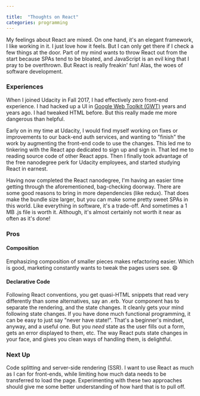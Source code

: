 ```yaml
---

title:  "Thoughts on React"
categories: programming
---
```


My feelings about React are mixed. On one hand, it's an elegant framework, I
like working in it. I just love how it feels. But I can only get there if I
check a few things at the door. Part of my mind wants to throw React out from
the start because SPAs tend to be bloated, and  JavaScript is an evil
king that I pray to be overthrown. But React is really freakin' fun! Alas, the
woes of software development.

### Experiences

When I joined Udacity in Fall 2017, I had effectively zero front-end
experience. I had hacked up a UI in [Google Web Toolkit (GWT)](http://www.gwtproject.org/)
years and years ago. I had tweaked HTML before. But this really made me more
dangerous than helpful.

Early on in my time at Udacity, I would find myself working on fixes or
improvements to our back-end auth services, and wanting to "finish" the work
by augmenting the front-end code to use the changes. This led me to tinkering
with the React app dedicated to sign up and sign in. That led me to reading
source code of other React apps. Then I finally took advantage of the free
nanodegree perk for Udacity employees, and started studying React in earnest.

Having now completed the React nanodegree, I'm having an easier time getting
through the aforementioned, bag-checking doorway. There are some good reasons
to bring in more dependencies (like redux). That does make the bundle size
larger, but you can make some pretty sweet SPAs in this world. Like
everything in software, it's a trade-off. And sometimes a 1 MB .js file is
worth it. Although, it's almost certainly not worth it near as often as it's
done!

### Pros

#### Composition

Emphasizing composition of smaller pieces makes refactoring easier. Which is
good, marketing constantly wants to tweak the pages users see. 😄

#### Declarative Code

Following React conventions, you get quasi-HTML snippets that read very
differently than some alternatives, say an .erb. Your component has to
separate the rendering, and the state changes. It cleanly gets your mind
following state changes. If you have done much functional programming, it can
be easy to just say "never have state!". That's a beginner's mindset, anyway,
and a useful one. But you _need_ state as the user fills out a form, gets an
error displayed to them, etc. The way React puts state changes in your face,
and gives you clean ways of handling them, is delightful.  

### Next Up

Code splitting and server-side rendering (SSR). I want to use React as much as
I can for front-ends, while limiting how much data needs to be transferred to
load the page. Experimenting with these two approaches should give me some
better understanding of how hard that is to pull off.   
